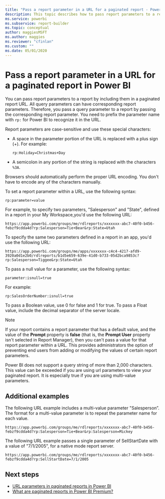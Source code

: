 ```yaml
---
title: "Pass a report parameter in a URL for a paginated report - Power BI Report Builder"
description: This topic describes how to pass report parameters to a report by including them in a paginated report URL.
ms.service: powerbi
ms.subservice: report-builder
ms.topic: conceptual
author: maggiesMSFT
ms.author: maggies
ms.reviewer: "cfinlan"
ms.custom: ""
ms.date: 05/01/2020
---
```


# Pass a report parameter in a URL for a paginated report in Power BI 

You can pass report parameters to a report by including them in a paginated report URL. All query parameters can have corresponding report parameters. Therefore, you pass a query parameter to a report by passing the corresponding report parameter. You need to prefix the parameter name with `rp:` for Power BI to recognize it in the URL. 

Report parameters are case-sensitive and use these special characters: 

- A space in the parameter portion of the URL is replaced with a plus sign (+).  For example: 

    ```rp:Holiday=Christmas+Day```

- A semicolon in any portion of the string is replaced with the characters `%3A`.

Browsers should automatically perform the proper URL encoding. You don't have to encode any of the characters manually. 

To set a report parameter within a URL, use the following syntax: 

```
rp:parameter=value
```

For example, to specify two parameters, "Salesperson" and "State", defined in a report in your My Workspace,you'd use the following URL: 

```
https://app.powerbi.com/groups/me/rdlreports/xxxxxxx-abc7-40f0-b456-febzf9cdda4d?rp:Salesperson=Tie+Bear&rp:State=Utah 
```

To specify the same two parameters defined in a report in an app, you'd use the following URL: 

```
https://app.powerbi.com/groups/me/apps/xxxxxxx-c4c4-4217-afd9-3920a0d1e2b0/rdlreports/b1d5e659-639e-41d0-b733-05d2bca9853c?rp:Salesperson=Tiggee&rp:State=Utah 
```

To pass a null value for a parameter, use the following syntax: 

```
parameter:isnull=true
```

For example:

```
rp:SalesOrderNumber:isnull=true
```

To pass a Boolean value, use 0 for false and 1 for true. To pass a Float value, include the decimal separator of the server locale.

> [!NOTE]
> If your report contains a report parameter that has a default value, and the value of the **Prompt** property is **false** (that is, the **Prompt User** property isn't selected in Report Manager), then you can't pass a value for that report parameter within a URL. This provides administrators the option of preventing end users from adding or modifying the values of certain report parameters.
> 
> Power BI does not support a query string of more than 2,000 characters.  This value can be exceeded if you are using url parameters to view your paginated report.  It is especially true if you are using multi-value parameters.

## Additional examples 

The following URL example includes a multi-value parameter "Salesperson”. The format for a multi-value parameter is to repeat the parameter name for each value. 

```
https://app.powerbi.com/groups/me/rdlreports/xxxxxxx-abc7-40f0-b456-febzf9cdda4d?rp:Salesperson=Tie+Bear&rp:Salesperson=Mickey 
```

The following URL example passes a single parameter of SellStartDate with a value of "7/1/2005", for a native mode report server.

```
https://app.powerbi.com/groups/me/rdlreports/xxxxxxx-abc7-40f0-b456-febzf9cdda4d?rp:SellStartDate=7/1/2005
```

## Next steps

- [URL parameters in paginated reports in Power BI](report-builder-url-parameters.md)
- [What are paginated reports in Power BI Premium?](paginated-reports-report-builder-power-bi.md)
